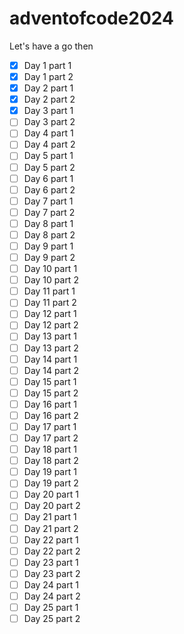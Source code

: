 # adventofcode2024
Let's have a go then

- [X] Day 1 part 1
- [X] Day 1 part 2
- [X] Day 2 part 1
- [X] Day 2 part 2
- [X] Day 3 part 1
- [ ] Day 3 part 2
- [ ] Day 4 part 1
- [ ] Day 4 part 2
- [ ] Day 5 part 1
- [ ] Day 5 part 2
- [ ] Day 6 part 1
- [ ] Day 6 part 2
- [ ] Day 7 part 1
- [ ] Day 7 part 2
- [ ] Day 8 part 1
- [ ] Day 8 part 2
- [ ] Day 9 part 1
- [ ] Day 9 part 2
- [ ] Day 10 part 1
- [ ] Day 10 part 2
- [ ] Day 11 part 1
- [ ] Day 11 part 2
- [ ] Day 12 part 1
- [ ] Day 12 part 2
- [ ] Day 13 part 1
- [ ] Day 13 part 2
- [ ] Day 14 part 1
- [ ] Day 14 part 2
- [ ] Day 15 part 1
- [ ] Day 15 part 2
- [ ] Day 16 part 1
- [ ] Day 16 part 2
- [ ] Day 17 part 1
- [ ] Day 17 part 2
- [ ] Day 18 part 1
- [ ] Day 18 part 2
- [ ] Day 19 part 1
- [ ] Day 19 part 2
- [ ] Day 20 part 1
- [ ] Day 20 part 2
- [ ] Day 21 part 1
- [ ] Day 21 part 2
- [ ] Day 22 part 1
- [ ] Day 22 part 2
- [ ] Day 23 part 1
- [ ] Day 23 part 2
- [ ] Day 24 part 1
- [ ] Day 24 part 2
- [ ] Day 25 part 1
- [ ] Day 25 part 2